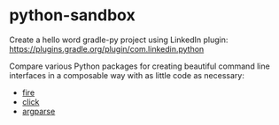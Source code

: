 # python-sandbox
Create a hello word gradle-py project using LinkedIn plugin: https://plugins.gradle.org/plugin/com.linkedin.python

Compare various Python packages for creating beautiful command line interfaces in a composable way with as little code as necessary:
* [fire](https://github.com/google/python-fire)
* [click](http://click.pocoo.org/5/)
* [argparse](https://docs.python.org/3/library/argparse.html)
